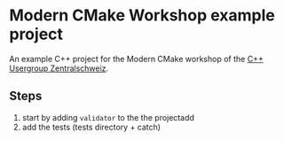 Modern CMake Workshop example project
=====================================

An example C++ project for the Modern CMake workshop of the [C++ Usergroup Zentralschweiz](http://cpp-ug-luzern.blogspot.ch).

## Steps

1. start by adding `validator` to the the projectadd 
2. add the tests (tests directory + catch)
